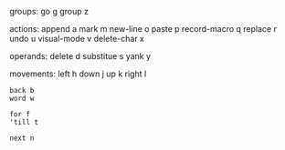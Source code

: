 groups:
    go g
    group z

actions:
    append a
    mark m
    new-line o
    paste p
    record-macro q
    replace r
    undo u
    visual-mode v
    delete-char x

operands:
    delete d
    substitue s
    yank y

movements:
    left h
    down j
    up k
    right l

    back b
    word w

    for f
    'till t

    next n

